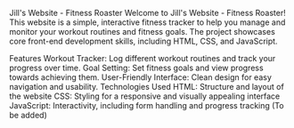 Jill's Website - Fitness Roaster
Welcome to Jill's Website - Fitness Roaster! This website is a simple, interactive fitness tracker to help you manage and monitor your workout routines and fitness goals. The project showcases core front-end development skills, including HTML, CSS, and JavaScript.

Features
Workout Tracker: Log different workout routines and track your progress over time.
Goal Setting: Set fitness goals and view progress towards achieving them.
User-Friendly Interface: Clean design for easy navigation and usability.
Technologies Used
HTML: Structure and layout of the website
CSS: Styling for a responsive and visually appealing interface
JavaScript: Interactivity, including form handling and progress tracking (To be added)


